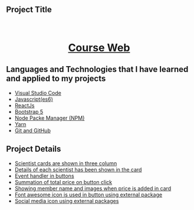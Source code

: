 <!-- PROJECT Title -->

## Project Title

<br />
  <h1 align="center"><a target="_blank" href="https://grand-hotteok-376707.netlify.app/">Course Web</a></h1>

  <!-- Languages and Technologies -->

## Languages and Technologies that I have learned and applied to my projects

- [Visual Studio Code](#visula-studio-code)
- [Javascript(es6)](#js-es6)
- [ReactJs](#ReactJs)
- [Bootstrap 5](#bootstrap5)
- [Node Packe Manager (NPM)](#npm)
- [Yarn](#yarn)
- [Git and GitHub](#git)

## Project Details

- [Scientist cards are shown in three column](#threeColumn)
- [Details of each scientist has been shown in the card](#cardDetails)
- [Event handler in buttons](#eventHandler)
- [Summation of total price on button click](#summation)
- [Showing member name and images when price is added in card](#member-details)
- [Font awesome icon is used in button using external package](#font-awesome)
- [Social media icon using external packages](#font-awesome)
